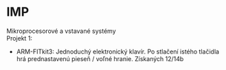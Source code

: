 # IMP
Mikroprocesorové a vstavané systémy  
Projekt 1:  
- ARM-FITkit3: Jednoduchý elektronický klavír. Po stlačení istého tlačidla hrá prednastavenú pieseň / voľné hranie. Získaných 12/14b
